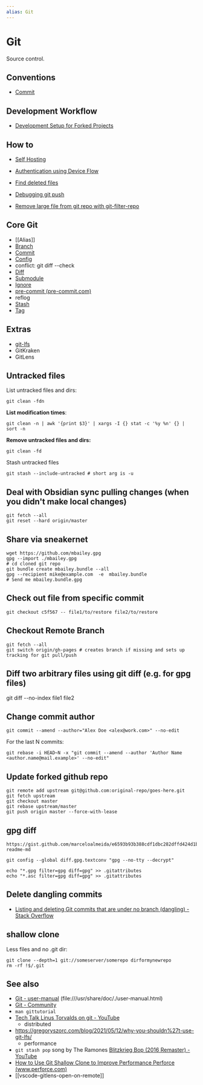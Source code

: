 ```yaml
---
alias: Git
---
```

# Git

Source control.

## Conventions

- [Commit](conventions/commit.md)

## Development Workflow

- [Development Setup for Forked Projects](development-setup.md)

## How to

- [Self Hosting](self-hosting.md)
- [Authentication using Device Flow](./authentication-using-device-flow.md)
- [Find deleted files](Find%20deleted%20files.md)

- [Debugging git push](debugging%20git%20push.md)
- [Remove large file from git repo with git-filter-repo](remove-large-file.md)

## Core Git

- [[Alias]]
- [Branch](./branches.md)
- [Commit](Commits.md)
- [Config](./config.md)
- conflict: git diff --check
- [Diff](./diff.md)
- [Submodule](./git-submodules.md)
- [Ignore](./git-ignore.md)
- [pre-commit (pre-commit.com)](https://pre-commit.com/)
- reflog
- [Stash](stash/README.md)
- [Tag](tags.md)

## Extras

- [git-lfs](git-lfs.md)
- GitKraken
- GitLens











## Untracked files

List untracked files and dirs:

```shell
git clean -fdn
```

**List modification times**:

```shell
git clean -n | awk '{print $3}' | xargs -I {} stat -c '%y %n' {} | sort -n
```

**Remove untracked files and dirs:**

```shell
git clean -fd
```


Stash untracked files

```shell
git stash --include-untracked # short arg is -u
```



## Deal with Obsidian sync pulling changes (when you didn't make local changes)

```shell
git fetch --all
git reset --hard origin/master
```


## Share via sneakernet

    wget https://github.com/mbailey.gpg
    gpg --import ./mbailey.gpg
    # cd cloned git repo
    git bundle create mbailey.bundle --all
    gpg --recipient mike@example.com  -e  mbailey.bundle
    # Send me mbailey.bundle.gpg

## Check out file from specific commit

    git checkout c5f567 -- file1/to/restore file2/to/restore

## Checkout Remote Branch

    git fetch --all
    git switch origin/gh-pages # creates branch if missing and sets up tracking for git pull/push

## Diff two arbitrary files using git diff (e.g. for gpg files)

  git diff --no-index file1 file2

## Change commit author 

```shell
git commit --amend --author="Alex Doe <alex@work.com>" --no-edit
```

For the last N commits:

    git rebase -i HEAD~N -x "git commit --amend --author 'Author Name <author.name@mail.example>' --no-edit"

## Update forked github repo

```shell
git remote add upstream git@github.com:original-repo/goes-here.git
git fetch upstream
git checkout master
git rebase upstream/master
git push origin master --force-with-lease
```

## gpg diff

    https://gist.github.com/marceloalmeida/e6593b93b388cdf1dbc282dffd424d1b#file-readme-md

    git config --global diff.gpg.textconv "gpg --no-tty --decrypt"

    echo "*.gpg filter=gpg diff=gpg" >> .gitattributes
    echo "*.asc filter=gpg diff=gpg" >> .gitattributes

## Delete dangling commits

- [Listing and deleting Git commits that are under no branch (dangling) - Stack Overflow](https://stackoverflow.com/questions/3765234/listing-and-deleting-git-commits-that-are-under-no-branch-dangling)

## shallow clone

Less files and no .git dir:

    git clone --depth=1 git://someserver/somerepo dirformynewrepo
    rm -rf !$/.git





## See also

- [Git - user-manual](https://git-scm.com/docs/user-manual) (file:///usr/share/doc/./user-manual.html)
- [Git - Community](https://git-scm.com/community)
- `man gittutorial`
- [Tech Talk Linus Torvalds on git - YouTube](https://www.youtube.com/watch?v=4XpnKHJAok8&list=WL&index=2&t=2s)
    - distributed
- https://gregoryszorc.com/blog/2021/05/12/why-you-shouldn%27t-use-git-lfs/
    - performance
- `git stash pop` song by The Ramones [Blitzkrieg Bop (2016 Remaster) - YouTube](https://www.youtube.com/watch?v=skdE0KAFCEA)
- [How to Use Git Shallow Clone to Improve Performance  Perforce (www.perforce.com)](https://www.perforce.com/blog/vcs/git-beyond-basics-using-shallow-clones)
- [[vscode-gitlens-open-on-remote]]